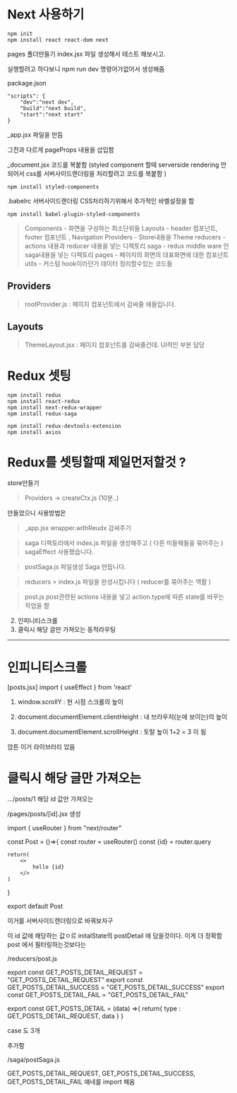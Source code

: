 
# Next 사용하기

```
npm init
npm install react react-dom next
```

pages 폴더만들기
index.jsx 파일 생성해서 테스트 해보시고.

실행할려고 하다보니 npm run dev 명령어가없어서 생성해줌

package.json

```
"scripts": {
    "dev":"next dev",
    "build":"next build",
    "start":"next start"
}
```


_app.jsx 파일을 만듬

그전과 다르게 pageProps 내용을 삽입함

_document.jsx
코드를 복붙함 (styled component 할때 serverside rendering 안되어서 css를 서버사이드랜더링을 처리할려고 코드를 복붙함 )
```
npm install styled-components
```


.babelrc 
서버사이드랜더링 CSS처리하기위해서 추가적인 바벨설정을 함
```
npm install babel-plugin-styled-components
```

> Components - 화면을 구성하는 최소단위들
> Layouts - header 컴포넌트, footer 컴포넌트 , Navigation 
> Providers - Store내용을 Theme 
> reducers - actions 내용과 reducer 내용을 넣는 디렉토리
> saga - redux middle ware 인 saga내용을 넣는 디렉토리
> pages - 페이지의 화면의 대표화면에 대한 컴포넌트
> utils - 커스텀 hook이라던가 데이터 정리할수있는 코드들


## Providers 
> rootProvider.js  : 페이지 컴포넌트에서 감싸줄 애들입니다.

## Layouts 
> ThemeLayout.jsx : 페이지 컴포넌트를 감싸줄건데. UI적인 부분 담당


# Redux 셋팅
```
npm install redux
npm install react-redux
npm install next-redux-wrapper
npm install redux-saga

npm install redux-devtools-extension
npm install axios
```

# Redux를 셋팅할때 제일먼저할것 ?

store만들기 

> Providers -> createCtx.js (10분..) 

만들었으니 사용방법은

> _app.jsx 
wrapper.withReudx 감싸주기

> saga 디렉토리에서 
index.js 파일을 생성해주고 ( 다른 미들웨들을 묶어주는 )
sagaEffect 사용했습니다.

> postSaga.js 파일생성
Saga 만듭니다.


> reducers > index.js
파일을 완성시킵니다 ( reducer를 묶어주는 역활 )

> post.js 
post관련된 actions 내용을 넣고
action.type에 따른 state를 바꾸는 작업을 함


2. 인피니티스크롤
3. 클릭시 해당 글만 가져오는 동적라우팅


-----------

# 인피니티스크롤
[posts.jsx]
import { useEffect } from 'react'

1. window.scrollY
: 현 시점 스크롤의 높이

2. document.documentElement.clientHeight
: 내 브라우저(눈에 보이는)의 높이

3. document.documentElement.scrollHeight
: 토탈 높이
1+2 = 3 이 됨

암튼 이거 라이브러리 있음


# 클릭시 해당 글만 가져오는
.../posts/1
해당 id 값만 가져오는

/pages/posts/[id].jsx 생성

import { useRouter } from "next/router"

const Post = ()=>{
    const router = useRouter()
    const {id} = router.query

    return(
        <>
            hello {id}
        </>
    )
}

export default Post

이거를 서버사이드렌더링으로 바꿔보자구

이 id 값에 해당하는 값ㅇ르 initalState의 postDetail 에 담을것이다.
이게 더 정확함 post 에서 필터링하는것보다는

/reducers/post.js

export const GET_POSTS_DETAIL_REQUEST = "GET_POSTS_DETAIL_REQUEST"
export const GET_POSTS_DETAIL_SUCCESS = "GET_POSTS_DETAIL_SUCCESS"
export const GET_POSTS_DETAIL_FAIL = "GET_POSTS_DETAIL_FAIL"



export const GET_POSTS_DETAIL = (data) =>{
    return{
        type : GET_POSTS_DETAIL_REQUEST,
        data
    }
}


case 도 3개

추가함

/saga/postSaga.js

GET_POSTS_DETAIL_REQUEST,
    GET_POSTS_DETAIL_SUCCESS,
    GET_POSTS_DETAIL_FAIL
얘네를 import 해옴

